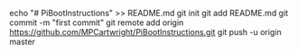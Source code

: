 echo "# PiBootInstructions" >> README.md
git init
git add README.md
git commit -m "first commit"
git remote add origin https://github.com/MPCartwright/PiBootInstructions.git
git push -u origin master